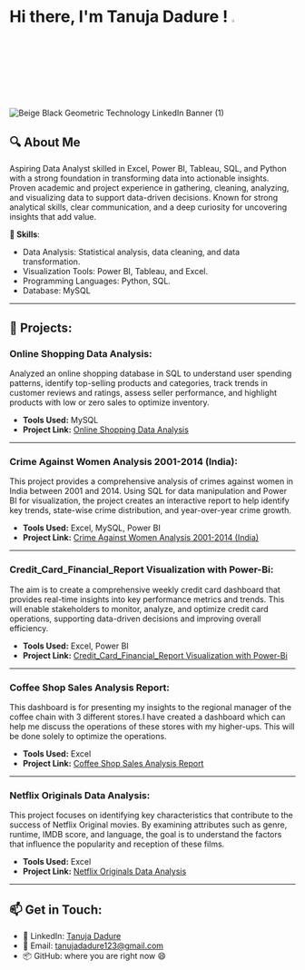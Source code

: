 # Hi there, I'm Tanuja Dadure ! <img src="https://media.giphy.com/media/hvRJCLFzcasrR4ia7z/giphy.gif" width="3.5%">

![Beige   Black Geometric Technology LinkedIn Banner (1)](https://github.com/user-attachments/assets/0f57e5da-b417-403e-a3fb-efd442203b22)
## 🔍 About Me
Aspiring Data Analyst skilled in Excel, Power BI, Tableau, SQL, and Python with a strong foundation in transforming data into actionable insights. Proven academic and project experience in gathering, cleaning, analyzing, and visualizing data to support data-driven decisions. Known for strong analytical skills, clear communication, and a deep curiosity for uncovering insights that add value.

**🔧 Skills**:
- Data Analysis: Statistical analysis, data cleaning, and data transformation.
- Visualization Tools: Power BI, Tableau, and Excel.
- Programming Languages: Python, SQL.
- Database: MySQL

---
## **🌟 Projects**:

### Online Shopping Data Analysis:
Analyzed an online shopping database in SQL to understand user spending patterns, identify top-selling products and categories, track trends in customer reviews and ratings, assess seller performance, and highlight products with low or zero sales to optimize inventory.
- **Tools Used:** MySQL
- **Project Link:** [Online Shopping Data Analysis](https://github.com/tanu4419/Online-Shopping-Data-Analysis)
---
### Crime Against Women Analysis 2001-2014 (India):
This project provides a comprehensive analysis of crimes against women in India between 2001 and 2014. Using SQL for data manipulation and Power BI for visualization, the project creates an interactive report to help identify key trends, state-wise crime distribution, and year-over-year crime growth.
- **Tools Used:** Excel, MySQL, Power BI
- **Project Link:** [Crime Against Women Analysis 2001-2014 (India)](https://github.com/tanu4419/Crime_Against_Women_2001-2014-India-)
---
### Credit_Card_Financial_Report Visualization with Power-Bi:
The aim is to create a comprehensive weekly credit card dashboard that provides real-time insights into key performance metrics and trends. This will enable stakeholders to monitor, analyze, and optimize credit card operations, supporting data-driven decisions and improving overall efficiency.
- **Tools Used:** Excel, Power BI
- **Project Link:** [Credit_Card_Financial_Report Visualization with Power-Bi](https://github.com/tanu4419/Credit_Card_Transaction_Report_Visualization_with_Power_BI)
---
### Coffee Shop Sales Analysis Report:
This dashboard is for presenting my insights to the regional manager of the coffee chain with 3 different stores.I have created a dashboard which can help me discuss the operations of these stores with my higher-ups. This will be done solely to optimize the operations.
- **Tools Used:** Excel
- **Project Link:** [Coffee Shop Sales Analysis Report](https://github.com/tanu4419/Coffee-Shop-Sales-Analysis)
---
### Netflix Originals Data Analysis:
This project focuses on identifying key characteristics that contribute to the success of Netflix Original movies. By examining attributes such as genre, runtime, IMDB score, and language, the goal is to understand the factors that influence the popularity and reception of these films.
- **Tools Used:** Excel
- **Project Link:** [Netflix Originals Data Analysis](https://github.com/tanu4419/Netflix_Originals_Shows)

---

  ## 📫 Get in Touch:
- 🔗 LinkedIn: [Tanuja Dadure](https://www.linkedin.com/in/tanuja-dadure-3b4494249/)
- 📧 Email: [tanujadadure123@gmail.com](mailto:tanujadadure123@gmail.com)
- 📦 GitHub: where you are right now 😄





